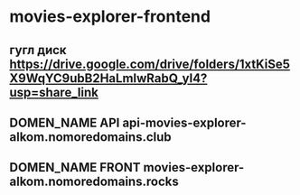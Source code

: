 # movies-explorer-frontend

## гугл диск https://drive.google.com/drive/folders/1xtKiSe5X9WqYC9ubB2HaLmIwRabQ_yl4?usp=share_link  
## DOMEN_NAME API api-movies-explorer-alkom.nomoredomains.club  
## DOMEN_NAME FRONT   movies-explorer-alkom.nomoredomains.rocks  
